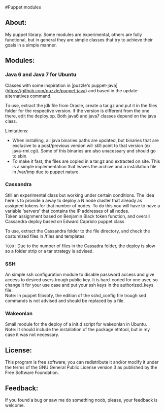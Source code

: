 #Puppet modules

About:
-----

My puppet library. Some modules are experimental, others are fully functional, but in general they are simple classes that try to achieve their goals in a simple manner. 

Modules: 
-------

### Java 6 and Java 7 for Ubuntu 

Classes with some inspiration in [puzzle's puppet-java] (https://github.com/puzzle/puppet-java) and based in the update-alternatives command. 

To use, extract the jdk file from Oracle, create a tar.gz and put it in the files folder for the respective version. If the version is different from the one there, edit the deploy.pp. Both java6 and java7 classes depend on the java class.  

Limitations:

*  When installing, all java binaries paths are updated, but binaries that are exclusive to a post/previous version will still point to that version (ex java-rmi.cgi). Some of this binaries are also unacessary and should go to sbin.   
*  To make it fast, the files are copied in a tar.gz and extracted on site. This is a simple implementation that leaves the archive and a installation file in /var/tmp due to puppet nature. 

### Cassandra

Still an experimental class but working under certain conditions. The idea here is to provide a away to deploy a N node cluster that already as assigned tokens for that number of nodes. To do this you will have to have a variable 'servers' that contains the IP addresses of all nodes.   
Token assignment based on Benjamin Black token function, and overall Cassandra deploy based on Edward Capriolo puppet class    

To use, extract the Cassandra folder to the file directory, and check the costumized files in /files and templates. 

`TODO:` Due to the number of files in the Cassadra folder, the deploy is slow so a folder strip or a tar strategy is advised. 

### SSH

An simple ssh configuration module to disable password access and give access to desired users trough public key. It is hard-coded for one user, so change it for your use case and put your ssh keys in the authorized_keys file.   
Note: In puppet filosofy, the edition of the sshd_config file trough sed commands is not advised and should be replaced by a file.   

### Wakeonlan

Small module for the deploy of a init.d script for wakeonlan in Ubuntu.   
Note: It should include the installation of the package ethtool, but in my case it was not necessary. 

License:
-------

This program is free software; you can redistribute 
it and/or modify it under the terms of the GNU 
General Public License version 3 as published by 
the Free Software Foundation.

Feedback:
---------

If you found a bug or saw me do something noob, please, your feedback is welcome. 


